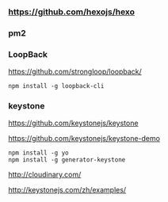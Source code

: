### https://github.com/hexojs/hexo

### pm2

### LoopBack 

https://github.com/strongloop/loopback/

```
npm install -g loopback-cli
```
### keystone 

https://github.com/keystonejs/keystone

https://github.com/keystonejs/keystone-demo

```
npm install -g yo
npm install -g generator-keystone
```

http://cloudinary.com/

http://keystonejs.com/zh/examples/